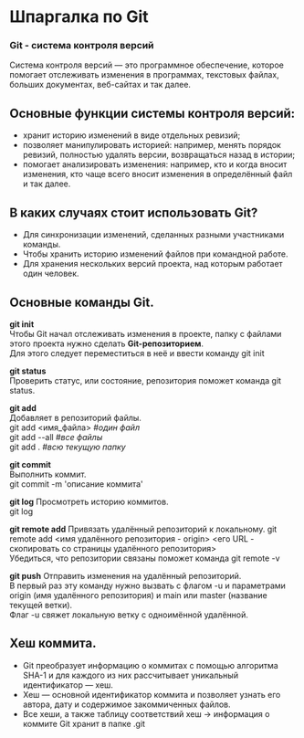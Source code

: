 # Шпаргалка по Git


### Git - система контроля версий


Система контроля версий — это программное обеспечение, которое помогает отслеживать изменения в программах, текстовых файлах, больших документах, веб-сайтах и так далее.


## Основные функции системы контроля версий:
- хранит историю изменений в виде отдельных ревизий;
- позволяет манипулировать историей: например, менять порядок ревизий, полностью удалять версии, возвращаться назад в истории;
- помогает анализировать изменения: например, кто и когда вносит изменения, кто чаще всего вносит изменения в определённый файл и так далее.


## В каких случаях стоит использовать Git?
- Для синхронизации изменений, сделанных разными участниками команды.
- Чтобы хранить историю изменений файлов при командной работе.
- Для хранения нескольких версий проекта, над которым работает один человек.


## Основные команды Git.

**git init**  
Чтобы Git начал отслеживать изменения в проекте, папку с файлами этого проекта нужно сделать **Git-репозиторием**.  
Для этого следует переместиться в неё и ввести команду git init

**git status**  
Проверить статус, или состояние, репозитория поможет команда git status.

**git add**  
Добавляет в репозиторий файлы.  
git add <имя_файла> #*один файл*  
git add --all #*все файлы*  
git add . #*всю текущую папку*

**git commit**  
Выполнить коммит.  
git commit -m 'описание коммита'

**git log**
Просмотреть историю коммитов.  
git log

**git remote add**
Привязать удалённый репозиторий к локальному.
git remote add <имя удалённого репозитория - origin> <его URL - скопировать со страницы удалённого репозитория>  
Убедиться, что репозитории связаны поможет команда git remote -v

**git push**
Отправить изменения на удалённый репозиторий.  
В первый раз эту команду нужно вызвать с флагом -u и параметрами origin (имя удалённого репозитория) и main или master (название текущей ветки).  
Флаг -u свяжет локальную ветку с одноимённой удалённой.


## Хеш коммита.
- Git преобразует информацию о коммитах с помощью алгоритма SHA-1 и для каждого из них рассчитывает уникальный идентификатор — хеш.
- Хеш — основной идентификатор коммита и позволяет узнать его автора, дату и содержимое закоммиченных файлов.
- Все хеши, а также таблицу соответствий хеш → информация о коммите Git хранит в папке .git
